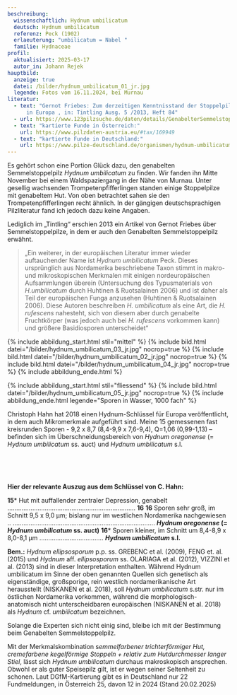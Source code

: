 ```yaml
---
beschreibung:
  wissenschaftlich: Hydnum umbilicatum
  deutsch: Hydnum umbilicatum
  referenz: Peck (1902)
  erlaeuterung: "umbilicatum = Nabel "
  familie: Hydnaceae
profil:
  aktualisiert: 2025-03-17
  autor_in: Johann Rejek
hauptbild:
  anzeige: true
  datei: /bilder/hydnum_umbilicatum_01_jr.jpg
  legende: Fotos vom 16.11.2024, bei Murnau
literatur:
  - text: "Gernot Friebes: Zum derzeitigen Kenntnisstand der Stoppelpilze (Hydnum)
      in Europa , in: Tintling Ausg. 5 /2013, Heft 84"
  - url: https://www.123pilzsuche.de/daten/details/GenabelterSemmelstoppelpilz.htm
  - text: "kartierte Funde in Österreich:"
    url: https://www.pilzdaten-austria.eu/#tax/169949
  - text: "kartierte Funde in Deutschland:"
    url: https://www.pilze-deutschland.de/organismen/hydnum-umbilicatum-peck-1902-1
---
```

Es gehört schon eine Portion Glück dazu, den genabelten Semmelstoppelpilz *Hydnum umbilicatum* zu finden.
Wir fanden ihn Mitte November bei einem Waldspaziergang in der Nähe von Murnau. Unter gesellig wachsenden Trompetenpfifferlingen standen einige Stoppelpilze mit genabeltem Hut. Von oben betrachtet sahen sie den Trompetenpfifferlingen recht ähnlich. In der gängigen deutschsprachigen Pilzliteratur fand ich jedoch dazu keine Angaben.

Lediglich im „Tintling“ erschien 2013 ein Artikel von Gernot Friebes über Semmelstoppelpilze, in dem er auch den Genabelten Semmelstoppelpilz erwähnt.

> „Ein weiterer, in der europäischen Literatur immer wieder auftauchender Name ist *Hydnum umbilicatum* Peck. Dieses ursprünglich aus Nordamerika beschriebene Taxon stimmt in makro- und mikroskopischen Merkmalen mit einigen nordeuropäischen Aufsammlungen überein (Untersuchung des Typusmaterials von *H.umbilicatum* durch Huhtinen & Ruotsalainen 2006) und ist daher als Teil der europäischen Funga anzusehen (Huhtinen & Ruotsalainen 2006). Diese Autoren beschreiben *H. umbilicatum* als eine Art, die *H. rufescens* nahesteht, sich von diesem aber durch genabelte Fruchtkörper (was jedoch auch bei *H. rufescens* vorkommen kann) und größere Basidiosporen unterscheidet“ 

{% include abbildung_start.html stil="mittel" %}
{% include bild.html datei="/bilder/hydnum_umbilicatum_03_jr.jpg" nocrop=true %}
{% include bild.html datei="/bilder/hydnum_umbilicatum_02_jr.jpg" nocrop=true %}
{% include bild.html datei="/bilder/hydnum_umbilicatum_04_jr.jpg" nocrop=true %}
{% include abbildung_ende.html %}

{% include abbildung_start.html stil="fliessend" %}
{% include bild.html datei="/bilder/hydnum_umbilicatum_05_jr.jpg" nocrop=true %}
{% include abbildung_ende.html legende="Sporen in Wasser, 1000 fach" %}

Christoph Hahn hat 2018 einen Hydnum-Schlüssel für Europa veröffentlicht, in dem auch Mikromerkmale aufgeführt sind.
Meine 15 gemessenen fast kreisrunden Sporen - 9,2 x 8,7 (8,4-9,9 x 7,6-9,4), Q=1,06 (0,99-1,13) – befinden sich im Überschneidungsbereich von *Hydnum oregonense* (= *Hydnum umbilicatum* ss. auct) und *Hydnum umbilicatum* s.l. 

<br  /><br  />

<br  />**Hier der relevante Auszug aus dem Schlüssel von C. Hahn:** 

**15*** Hut mit auffallender zentraler Depression, genabelt ……………………………………………………………… **16**
**16** Sporen sehr groß, im Schnitt 9,5 x 9,0 µm; bislang nur im westlichen Nordamerika nachgewiesen ..
……………………………………………………………….……. ***Hydnum oregonense* (= *Hydnum umbilicatum* ss. auct)**
**16*** Sporen kleiner, im Schnitt um 8,4-8,9 x 8,0-8,1 µm …………………..…………. ***Hydnum umbilicatum* s.l.**

**Bem.:** *Hydnum ellipsosporum* p.p. ss. GREBENC et al. (2009), FENG et. al. (2015) und *Hydnum* aff. *ellipsosporum* ss. OLARIAGA et al. (2012), VIZZINI et al. (2013) sind in dieser Interpretation enthalten. Während Hydnum umbilicatum im Sinne der oben genannten Quellen sich genetisch als eigenständige, großsporige, rein westlich nordamerikanische Art herausstellt (NISKANEN et al. 2018), soll *Hydnum umbilicatum* s.str. nur im östlichen Nordamerika vorkommen, während die morphologisch-anatomisch nicht unterscheidbaren europäischen (NISKANEN et al. 2018) als *Hydnum* cf. *umbilicatum* bezeichnen.

Solange die Experten sich nicht einig sind, bleibe ich mit der Bestimmung beim Genabelten Semmelstoppelpilz.

Mit der Merkmalskombination s*emmelfarbener trichterförmiger Hut, cremefarbene kegelförmige Stoppeln + relativ zum Hutdurchmesser langer Stiel*, lässt sich *Hydnum* *umbilicatum* durchaus makroskopisch ansprechen. Obwohl er als guter Speisepilz gilt, ist er wegen seiner Seltenheit zu schonen. Laut DGfM-Kartierung gibt es in Deutschland nur 22 Fundmeldungen, in Österreich 25, davon 12 in 2024 (Stand 20.02.2025)